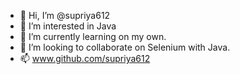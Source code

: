 - 👋 Hi, I’m @supriya612
- 👀 I’m interested in Java 
- 🌱 I’m currently learning on my own.
- 💞️ I’m looking to collaborate on Selenium with Java.
- 📫 www.github.com/supriya612

